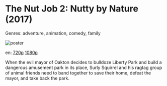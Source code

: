 # The Nut Job 2: Nutty by Nature (2017)

Genres: adventure, animation, comedy, family

![poster](http://image.tmdb.org/t/p/w500/xOfdQHNF9TlrdujyAjiKfUhxSXy.jpg)

en:
  [720p](magnet:?xt=urn:btih:84860D62261AC55968CA8F4DBADDECD59F52E1F0&tr=udp://glotorrents.pw:6969/announce&tr=udp://tracker.opentrackr.org:1337/announce&tr=udp://torrent.gresille.org:80/announce&tr=udp://tracker.openbittorrent.com:80&tr=udp://tracker.coppersurfer.tk:6969&tr=udp://tracker.leechers-paradise.org:6969&tr=udp://p4p.arenabg.ch:1337&tr=udp://tracker.internetwarriors.net:1337)
  [1080p](magnet:?xt=urn:btih:1DE34A1CCA6696BFA5B9E4897D629C5EA96B29E8&tr=udp://glotorrents.pw:6969/announce&tr=udp://tracker.opentrackr.org:1337/announce&tr=udp://torrent.gresille.org:80/announce&tr=udp://tracker.openbittorrent.com:80&tr=udp://tracker.coppersurfer.tk:6969&tr=udp://tracker.leechers-paradise.org:6969&tr=udp://p4p.arenabg.ch:1337&tr=udp://tracker.internetwarriors.net:1337)
  


When the evil mayor of Oakton decides to bulldoze Liberty Park and build a dangerous amusement park in its place, Surly Squirrel and his ragtag group of animal friends need to band together to save their home, defeat the mayor, and take back the park.